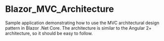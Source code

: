 # Blazor_MVC_Architecture
Sample application demonstrating how to use the MVC architectural design pattern in Blazor .Net Core. The architecture is similar to the Angular 2+ architecture, so it should be easy to follow.
